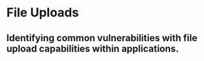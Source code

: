 # File Uploads

## Identifying common vulnerabilities with file upload capabilities within applications.

